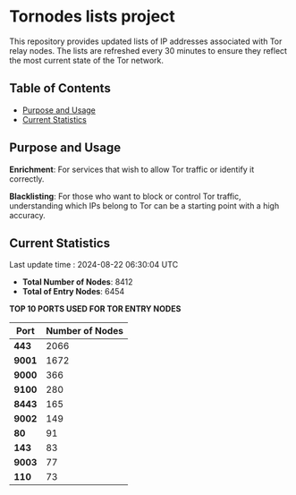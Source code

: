 # Tornodes lists project

This repository provides updated lists of IP addresses associated with Tor relay nodes. The lists are refreshed every 30 minutes to ensure they reflect the most current state of the Tor network.

## Table of Contents

- [Purpose and Usage](#purpose-and-usage)
- [Current Statistics](#current-statistics)


## Purpose and Usage

**Enrichment**: For services that wish to allow Tor traffic or identify it correctly.

**Blacklisting**: For those who want to block or control Tor traffic, understanding which IPs belong to Tor can be a starting point with a high accuracy.

## Current Statistics

Last update time : 2024-08-22 06:30:04 UTC

- **Total Number of Nodes**: 8412
- **Total of Entry Nodes**: 6454

**TOP 10 PORTS USED FOR TOR ENTRY NODES**

| **Port** | **Number of Nodes** |
|------|-----------------|
| **443**   | 2066  |
| **9001**   | 1672  |
| **9000**   | 366  |
| **9100**   | 280  |
| **8443**   | 165  |
| **9002**   | 149  |
| **80**   | 91  |
| **143**   | 83  |
| **9003**   | 77  |
| **110**   | 73  |

